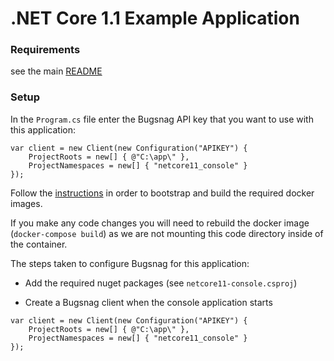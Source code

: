 .NET Core 1.1 Example Application
====

### Requirements

see the main [README](../#requirements)

### Setup

In the `Program.cs` file enter the Bugsnag API key that you want to use with
this application:

```
var client = new Client(new Configuration("APIKEY") {
    ProjectRoots = new[] { @"C:\app\" },
    ProjectNamespaces = new[] { "netcore11_console" }
});
```

Follow the [instructions](../) in order to bootstrap and build the
required docker images.

If you make any code changes you will need to rebuild the docker image
(`docker-compose build`) as we are not mounting this code directory inside of
the container.

The steps taken to configure Bugsnag for this application:
- Add the required nuget packages (see `netcore11-console.csproj`)

- Create a Bugsnag client when the console application starts

```
var client = new Client(new Configuration("APIKEY") {
    ProjectRoots = new[] { @"C:\app\" },
    ProjectNamespaces = new[] { "netcore11_console" }
});
```
